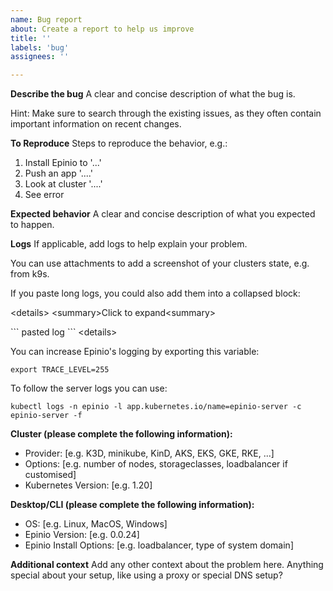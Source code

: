 ```yaml
---
name: Bug report
about: Create a report to help us improve
title: ''
labels: 'bug'
assignees: ''

---
```


**Describe the bug**
A clear and concise description of what the bug is.

Hint: Make sure to search through the existing issues, as they often contain important information on recent changes.

**To Reproduce**
Steps to reproduce the behavior, e.g.:

1. Install Epinio to '...'
2. Push an app '....'
3. Look at cluster '....'
4. See error

**Expected behavior**
A clear and concise description of what you expected to happen.

**Logs**
If applicable, add logs to help explain your problem.

You can use attachments to add a screenshot of your clusters state, e.g. from k9s.

If you paste long logs, you could also add them into a collapsed block:

&lt;details&gt;
  &lt;summary&gt;Click to expand&lt;summary&gt;

  \```
  pasted log
  \```
&lt;details&gt;

You can increase Epinio's logging by exporting this variable:

```
export TRACE_LEVEL=255
```

To follow the server logs you can use:

`kubectl logs -n epinio -l app.kubernetes.io/name=epinio-server -c epinio-server -f`

**Cluster (please complete the following information):**
 - Provider: [e.g. K3D, minikube, KinD, AKS, EKS, GKE, RKE, ...]
 - Options: [e.g. number of nodes, storageclasses, loadbalancer if customised]
 - Kubernetes Version: [e.g. 1.20]

**Desktop/CLI (please complete the following information):**
 - OS: [e.g. Linux, MacOS, Windows]
 - Epinio Version: [e.g. 0.0.24]
 - Epinio Install Options: [e.g. loadbalancer, type of system domain]

**Additional context**
Add any other context about the problem here.
Anything special about your setup, like using a proxy or special DNS setup?
